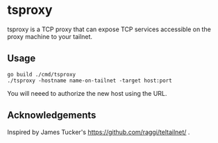# tsproxy

tsproxy is a TCP proxy that can expose TCP services accessible on the
proxy machine to your tailnet.

## Usage

```
go build ./cmd/tsproxy
./tsproxy -hostname name-on-tailnet -target host:port

```

You will neeed to authorize the new host using the URL.

## Acknowledgements

Inspired by James Tucker's https://github.com/raggi/teltailnet/ .


